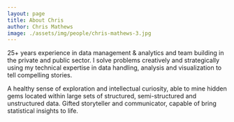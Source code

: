 ```yaml
---
layout: page
title: About Chris
author: Chris Mathews
image: ./assets/img/people/chris-mathews-3.jpg
---
```


25+ years experience in data management & analytics and team building in the private and public sector. 
I solve problems creatively and strategically using my technical expertise in data handling, analysis and visualization to tell compelling stories.

A healthy sense of exploration and intellectual curiosity, able to mine hidden gems located within large sets of structured, semi-structured and unstructured data. Gifted storyteller and communicator, capable of bring statistical insights to life. 